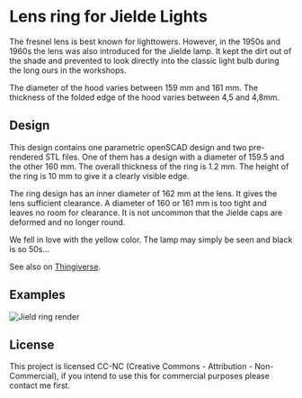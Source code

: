 # Lens ring for Jielde Lights

The fresnel lens is best known for lighttowers.
However, in the 1950s and 1960s the lens was also introduced for the Jielde lamp.
It kept the dirt out of the shade and prevented to look directly into the classic light bulb during the long ours in the workshops.

The diameter of the hood varies between 159 mm and 161 mm.
The thickness of the folded edge of the hood varies between 4,5 and 4,8mm.

## Design

This design contains one parametric openSCAD design and two pre-rendered STL files. 
One of them has a design with a diameter of 159.5 and the other 160 mm.
The overall thickness of the ring is 1.2 mm.
The height of the ring is 10 mm to give it a clearly visible edge.

The ring design has an inner diameter of 162 mm at the lens.
It gives the lens sufficient clearance.
A diameter of 160 or 161 mm is too tight and leaves no room for clearance.
It is not uncommon that the Jielde caps are deformed and no longer round.

We fell in love with the yellow color. 
The lamp may simply be seen and black is so 50s...

See also on [Thingiverse](https://www.thingiverse.com/thing:4562108).

## Examples

![Jield ring render](photos/printer-render.png)

## License

This project is licensed CC-NC (Creative Commons - Attribution - Non-Commercial), if you intend to use this for commercial purposes please contact me first.